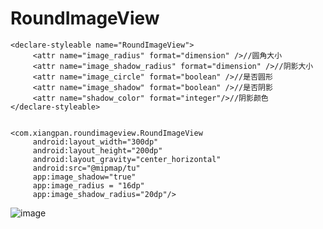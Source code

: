 # RoundImageView
 ```
<declare-styleable name="RoundImageView">
      <attr name="image_radius" format="dimension" />//圆角大小
      <attr name="image_shadow_radius" format="dimension" />//阴影大小
      <attr name="image_circle" format="boolean" />//是否圆形
      <attr name="image_shadow" format="boolean" />//是否阴影
      <attr name="shadow_color" format="integer"/>//阴影颜色
 </declare-styleable>


<com.xiangpan.roundimageview.RoundImageView
      android:layout_width="300dp"
      android:layout_height="200dp"
      android:layout_gravity="center_horizontal"
      android:src="@mipmap/tu"
      app:image_shadow="true"
      app:image_radius = "16dp"
      app:image_shadow_radius="20dp"/>
```

![image](https://github.com/MNXP/RoundImageView/blob/master/image/%E6%95%88%E6%9E%9C%E5%9B%BE.png)
